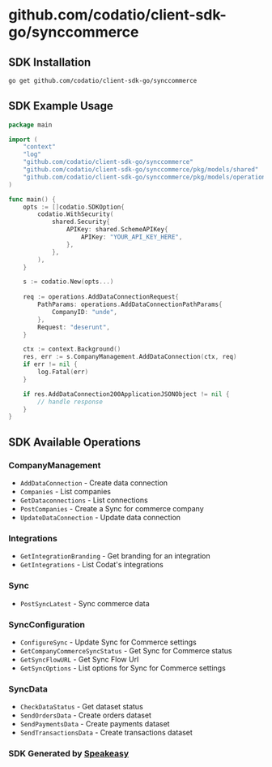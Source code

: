 # github.com/codatio/client-sdk-go/synccommerce

<!-- Start SDK Installation -->
## SDK Installation

```bash
go get github.com/codatio/client-sdk-go/synccommerce
```
<!-- End SDK Installation -->

## SDK Example Usage
<!-- Start SDK Example Usage -->
```go
package main

import (
    "context"
    "log"
    "github.com/codatio/client-sdk-go/synccommerce"
    "github.com/codatio/client-sdk-go/synccommerce/pkg/models/shared"
    "github.com/codatio/client-sdk-go/synccommerce/pkg/models/operations"
)

func main() {
    opts := []codatio.SDKOption{
        codatio.WithSecurity(
            shared.Security{
                APIKey: shared.SchemeAPIKey{
                    APIKey: "YOUR_API_KEY_HERE",
                },
            },
        ),
    }

    s := codatio.New(opts...)
    
    req := operations.AddDataConnectionRequest{
        PathParams: operations.AddDataConnectionPathParams{
            CompanyID: "unde",
        },
        Request: "deserunt",
    }

    ctx := context.Background()
    res, err := s.CompanyManagement.AddDataConnection(ctx, req)
    if err != nil {
        log.Fatal(err)
    }

    if res.AddDataConnection200ApplicationJSONObject != nil {
        // handle response
    }
}
```
<!-- End SDK Example Usage -->

<!-- Start SDK Available Operations -->
## SDK Available Operations


### CompanyManagement

* `AddDataConnection` - Create data connection
* `Companies` - List companies
* `GetDataconnections` - List connections
* `PostCompanies` - Create a Sync for commerce company
* `UpdateDataConnection` - Update data connection

### Integrations

* `GetIntegrationBranding` - Get branding for an integration
* `GetIntegrations` - List Codat's integrations

### Sync

* `PostSyncLatest` - Sync commerce data

### SyncConfiguration

* `ConfigureSync` - Update Sync for Commerce settings
* `GetCompanyCommerceSyncStatus` - Get Sync for Commerce status
* `GetSyncFlowURL` - Get Sync Flow Url
* `GetSyncOptions` - List options for Sync for Commerce settings

### SyncData

* `CheckDataStatus` - Get dataset status
* `SendOrdersData` - Create orders dataset
* `SendPaymentsData` - Create payments dataset
* `SendTransactionsData` - Create transactions dataset
<!-- End SDK Available Operations -->

### SDK Generated by [Speakeasy](https://docs.speakeasyapi.dev/docs/using-speakeasy/client-sdks)
